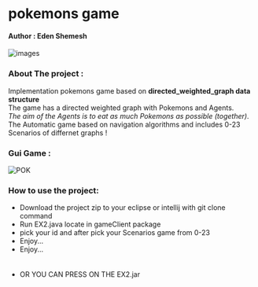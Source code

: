 # pokemons game

#### Author : Eden Shemesh

![images](https://user-images.githubusercontent.com/73124928/102684595-8eda0800-41e2-11eb-9000-a5af00627b81.jpg)

### About The project : 

 Implementation pokemons game based on __directed_weighted_graph data structure__ <br/>
 The game has a directed weighted graph with Pokemons and Agents.<br/>
 <em>The aim of the Agents is to eat as much Pokemons as possible (together)</em>.<br/>
 The Automatic game based on navigation algorithms and includes 0-23  Scenarios of differnet graphs !
 
### Gui  Game : 
![POK](https://user-images.githubusercontent.com/73124928/102685585-8c7bac00-41ea-11eb-845d-de6f76ed12e9.png)

### How to use the project:
<ul>
<li>Download the project zip to your eclipse or intellij with git clone command </li>
<li> Run EX2.java locate in gameClient package</li>
<li>pick your id and after pick your Scenarios game from 0-23 </li>
<li>Enjoy...</li>
<li>Enjoy...</li>
 <br/>
 <br/>
<li>OR YOU CAN PRESS ON THE EX2.jar  </li>
</ul>



